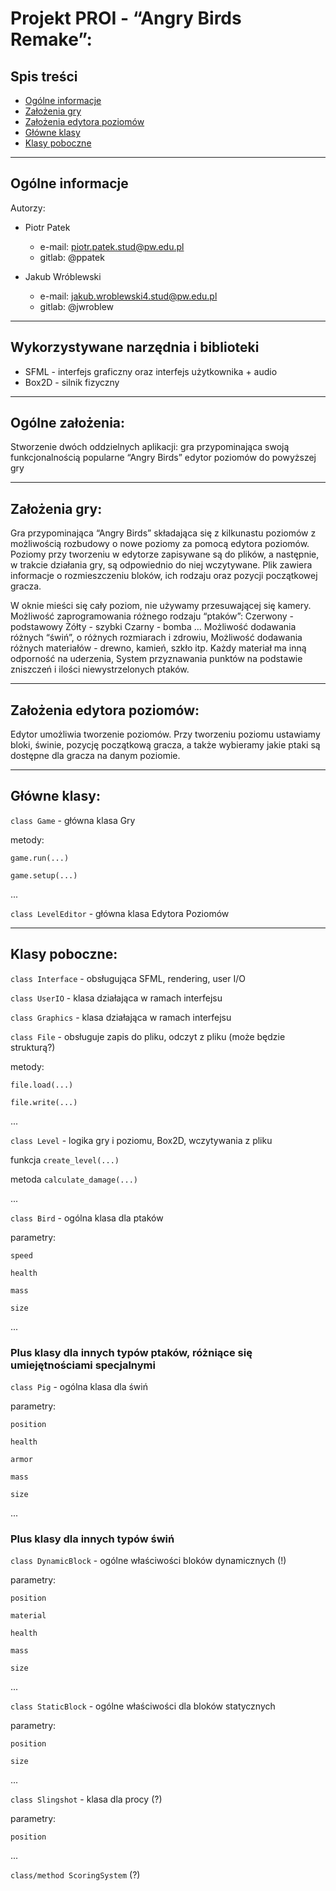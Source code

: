 # Projekt PROI - “Angry Birds Remake”:

## Spis treści
* [Ogólne informacje](#ogólne-informacje)
* [Założenia gry](#założenia-gry)
* [Założenia edytora poziomów](#założenia-edytora-poziomów)
* [Główne klasy](#główne-klasy)
* [Klasy poboczne](#klasy-poboczne)

---

## Ogólne informacje
Autorzy:
- Piotr Patek
    * e-mail: piotr.patek.stud@pw.edu.pl
    * gitlab: @ppatek

- Jakub Wróblewski
    * e-mail: jakub.wroblewski4.stud@pw.edu.pl
    * gitlab: @jwroblew

---

## Wykorzystywane narzędnia i biblioteki
- SFML - interfejs graficzny oraz interfejs użytkownika + audio
- Box2D - silnik fizyczny

---

## Ogólne założenia:
Stworzenie dwóch oddzielnych aplikacji:
gra przypominająca swoją funkcjonalnością popularne “Angry Birds”
edytor poziomów do powyższej gry

---

## Założenia gry:
Gra przypominająca “Angry Birds” składająca się z kilkunastu poziomów z możliwością rozbudowy o nowe poziomy za pomocą edytora poziomów. Poziomy przy tworzeniu w edytorze zapisywane są do plików, a następnie, w trakcie działania gry, są odpowiednio do niej wczytywane. Plik zawiera informacje o rozmieszczeniu bloków, ich rodzaju oraz pozycji początkowej gracza.

W oknie mieści się cały poziom, nie używamy przesuwającej się kamery.
Możliwość zaprogramowania różnego rodzaju “ptaków”:
Czerwony - podstawowy
Żółty - szybki
Czarny - bomba
…
Możliwość dodawania różnych “świń”, o różnych rozmiarach i zdrowiu,
Możliwość dodawania różnych materiałów - drewno, kamień, szkło itp. Każdy materiał ma inną odporność na uderzenia,
System przyznawania punktów na podstawie zniszczeń i ilości niewystrzelonych ptaków.

---

## Założenia edytora poziomów:
Edytor umożliwia tworzenie poziomów. Przy tworzeniu poziomu ustawiamy bloki, świnie, pozycję początkową gracza, a także wybieramy jakie ptaki są dostępne dla gracza na danym poziomie.

---

## Główne klasy:
`class Game` - główna klasa Gry </br>

metody: </br>

`game.run(...)` </br>

`game.setup(...)` </br>

... </br>

`class LevelEditor` - główna klasa Edytora Poziomów </br>


---

## Klasy poboczne:
`class Interface` - obsługująca SFML, rendering, user I/O </br>

`class UserIO` - klasa działająca w ramach interfejsu </br>

`class Graphics` - klasa działająca w ramach interfejsu </br>

`class File` - obsługuje zapis do pliku, odczyt z pliku (może będzie strukturą?) </br>

metody: </br>

`file.load(...)` </br>

`file.write(...)` </br>

... </br>

`class Level` - logika gry i poziomu, Box2D, wczytywania z pliku </br>

funkcja `create_level(...)` </br>

metoda `calculate_damage(...)` </br>

... </br>


`class Bird` - ogólna klasa dla ptaków </br>

parametry: </br>

`speed` </br>

`health` </br>

`mass` </br>

`size` </br>

... </br>


### Plus klasy dla innych typów ptaków, różniące się umiejętnościami specjalnymi </br>


`class Pig` - ogólna klasa dla świń </br>

parametry: </br>

`position` </br>

`health` </br>

`armor` </br>

`mass` </br>

`size` </br>

... </br>


### Plus klasy dla innych typów świń </br>


`class DynamicBlock` - ogólne właściwości bloków dynamicznych (!) </br>

parametry: </br>

`position` </br>

`material` </br>

`health` </br>

`mass` </br>

`size` </br>

... </br>

`class StaticBlock` - ogólne właściwości dla bloków statycznych </br>

parametry: </br>

`position` </br>

`size` </br>

... </br>

`class Slingshot` - klasa dla procy (?) </br>

parametry: </br>

`position` </br>

... </br>


`class/method ScoringSystem` (?) </br>

